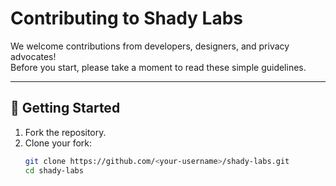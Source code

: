 # Contributing to Shady Labs

We welcome contributions from developers, designers, and privacy advocates!  
Before you start, please take a moment to read these simple guidelines.

---

## 🧱 Getting Started
1. Fork the repository.
2. Clone your fork:
   ```bash
   git clone https://github.com/<your-username>/shady-labs.git
   cd shady-labs
